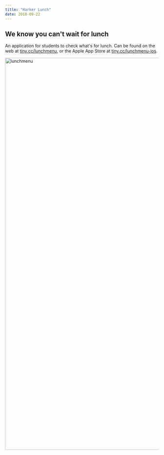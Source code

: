 ```yaml
---
title: "Harker Lunch"
date: 2018-09-22
---
```


## We know you can't wait for lunch

An application for students to check what's for lunch. Can be found on the web at [tiny.cc/lunchmenu](https://tiny.cc/lunchmenu), or the Apple App Store at [tiny.cc/lunchmenu-ios](https://itunes.apple.com/us/app/harker-lunch/id1211329081?mt=8).

<img width="1279" alt="lunchmenu" src="https://user-images.githubusercontent.com/7104017/45922551-93dd6f00-be94-11e8-9ddb-bc31fd65f430.png">
